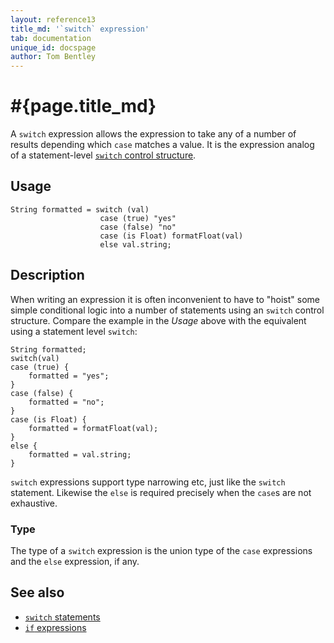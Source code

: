 ```yaml
---
layout: reference13
title_md: '`switch` expression'
tab: documentation
unique_id: docspage
author: Tom Bentley
---
```


# #{page.title_md}

A `switch` expression allows the expression to take any of a number of results
depending which `case` matches a value. It is the expression analog of 
a statement-level [`switch` control structure](../../statement/switch/).

## Usage 

    String formatted = switch (val) 
                        case (true) "yes" 
                        case (false) "no" 
                        case (is Float) formatFloat(val) 
                        else val.string;
    
## Description

When writing an expression it is often inconvenient to have 
to "hoist" some simple conditional logic 
into a number of statements using an `switch` control structure. 
Compare the example in the *Usage* above with the equivalent using 
a statement level `switch`:

    String formatted;
    switch(val)
    case (true) {
        formatted = "yes";
    }
    case (false) {
        formatted = "no";
    }
    case (is Float) {
        formatted = formatFloat(val);
    }
    else {
        formatted = val.string;
    }

`switch` expressions support type narrowing etc, just like the
`switch` statement. Likewise the `else` is required precisely when 
the `case`s are not exhaustive.

### Type

The type of a `switch` expression is the union type of the `case` expressions 
and the `else` expression, if any.

## See also

* [`switch` statements](../../statement/switch/)
* [`if` expressions](../if/)
